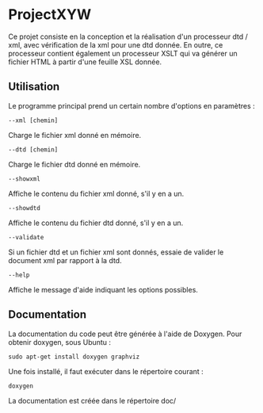 # ProjectXYW
Ce projet consiste en la conception et la réalisation d'un processeur dtd / xml,
avec vérification de la xml pour une dtd donnée. En outre, ce processeur contient
également un processeur XSLT qui va générer un fichier HTML à partir d'une feuille
XSL donnée.

## Utilisation
Le programme principal prend un certain nombre d'options en paramètres :

	--xml [chemin]
Charge le fichier xml donné en mémoire.

	--dtd [chemin]
Charge le fichier dtd donné en mémoire.

	--showxml
Affiche le contenu du fichier xml donné, s'il y en a un.

	--showdtd
Affiche le contenu du fichier dtd donné, s'il y en a un.

	--validate
Si un fichier dtd et un fichier xml sont donnés, essaie de valider le document xml par rapport à la dtd.

	--help
Affiche le message d'aide indiquant les options possibles.

## Documentation
La documentation du code peut être générée à l'aide de Doxygen.
Pour obtenir doxygen, sous Ubuntu :

	sudo apt-get install doxygen graphviz

Une fois installé, il faut exécuter dans le répertoire courant :

	doxygen

La documentation est créée dans le répertoire doc/

